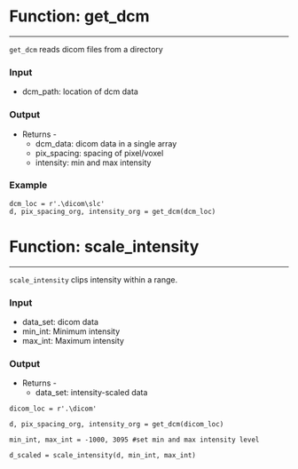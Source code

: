 # Function: get_dcm
---------------------
`get_dcm` reads dicom files from a directory
### Input
- dcm_path: location of dcm data
    
### Output
- Returns - 
   - dcm_data: dicom data in a single array
   - pix_spacing: spacing of pixel/voxel
   - intensity: min and max intensity

### Example
    dcm_loc = r'.\dicom\slc'
    d, pix_spacing_org, intensity_org = get_dcm(dcm_loc)


# Function: scale_intensity
---------------------------------
`scale_intensity` clips intensity within a range.
### Input
- data_set: dicom data
- min_int: Minimum intensity
- max_int: Maximum intensity

### Output
- Returns - 
    - data_set: intensity-scaled data
```
dicom_loc = r'.\dicom'

d, pix_spacing_org, intensity_org = get_dcm(dicom_loc)

min_int, max_int = -1000, 3095 #set min and max intensity level

d_scaled = scale_intensity(d, min_int, max_int)
```
